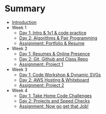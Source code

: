 # Summary

* [Introduction](home.md)
* Week 1
    * [Day 1: Intro & 1v1 & code practice](1-1.md)
    * [Day 2: Algorithms & Pair Programming](1-2.md)
    * [Assignment: Portfolio & Resume](1-3.md)
* Week 2
    * [Day 1: Resumes & Online Presence](2-1.md)
    * [Day 2: Git, Github and Class Repo](2-2.md)
    * [Assignment: Project 1](2-3.md)
* Week 3
    * [Day 1: Code Workshop & Dynamic SVGs](3-1.md)
    * [Day 2: AWS Hosting & Whiteboard](3-2.md)
    * [Assignment: Project 2](3-3.md)
* Week 4
    * [Day 1: Take Home Code Challenges](4-1.md)
    * [Day 2: Projects and Speed Checks](4-2.md)
    * [Assignment: Now go get that Job!](4-3.md)


<!-- * [Day 1 - Welcome and Introduction](1.md)
* [Day 2 - Effective Resume Building](2.md)
* [Day 3 - Interview Practice Questions](3.md)
* [Day 4 - Whiteboarding Interview Practice](4.md)
* [Day 5 - Strategies for How to Find and Apply for Jobs](5.md)
* [Day 6 - How to Connect with the Tech Community](6.md)
* [Day 7 - Confidence and Continued Effort](7.md)
* [Day 8 - Technical Review - How HTTP Works, Domain Name Registration, Amazon Web Servies](8.md)
* [Day 9 - Effective Portfolio/Personal Website](9.md)
* [Day 10 - Portfolio Help](10.md) -->
